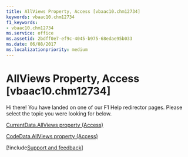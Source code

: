 ```yaml
---
title: AllViews Property, Access [vbaac10.chm12734]
keywords: vbaac10.chm12734
f1_keywords:
- vbaac10.chm12734
ms.service: office
ms.assetid: 2bdff0e7-ef9c-4045-b975-68edae95b033
ms.date: 06/08/2017
ms.localizationpriority: medium
---
```



# AllViews Property, Access [vbaac10.chm12734]

Hi there! You have landed on one of our F1 Help redirector pages. Please select the topic you were looking for below.

[CurrentData.AllViews property (Access)](https://msdn.microsoft.com/library/fab56178-86bd-18fa-8742-1749fd1c7707%28Office.15%29.aspx)

[CodeData.AllViews property (Access)](https://msdn.microsoft.com/library/9079dc15-b433-87c9-dad1-f726ffd0be28%28Office.15%29.aspx)

[!include[Support and feedback](~/includes/feedback-boilerplate.md)]